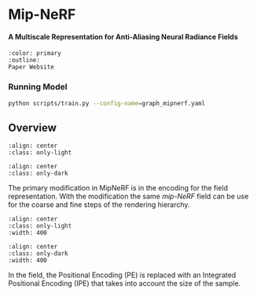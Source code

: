 # Mip-NeRF

<h4>A Multiscale Representation for Anti-Aliasing Neural Radiance Fields</h4>

```{button-link} https://jonbarron.info/mipnerf/
:color: primary
:outline:
Paper Website
```

### Running Model

```bash
python scripts/train.py --config-name=graph_mipnerf.yaml
```

## Overview

```{image} imgs/mipnerf/models_mipnerf_pipeline-light.png
:align: center
:class: only-light
```

```{image} imgs/mipnerf/models_mipnerf_pipeline-dark.png
:align: center
:class: only-dark
```

The primary modification in MipNeRF is in the encoding for the field representation. With the modification the same _mip-NeRF_ field can be use for the coarse and fine steps of the rendering hierarchy.

```{image} imgs/mipnerf/models_mipnerf_field-light.png
:align: center
:class: only-light
:width: 400
```

```{image} imgs/mipnerf/models_mipnerf_field-dark.png
:align: center
:class: only-dark
:width: 400
```

In the field, the Positional Encoding (PE) is replaced with an Integrated Positional Encoding (IPE) that takes into account the size of the sample.
